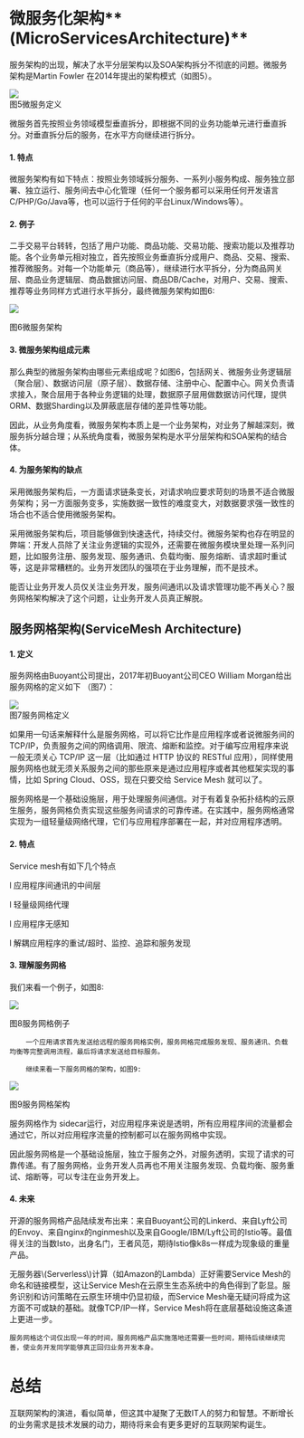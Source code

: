 # 微服务化架构**\(MicroServicesArchitecture\)**

服务架构的出现，解决了水平分层架构以及SOA架构拆分不彻底的问题。微服务架构是Martin Fowler 在2014年提出的架构模式（如图5）。

![](/assets/importweifuwu.png)  
图5微服务定义

微服务首先按照业务领域模型垂直拆分，即根据不同的业务功能单元进行垂直拆分。对垂直拆分后的服务，在水平方向继续进行拆分。

#### 1.   特点

微服务架构有如下特点：按照业务领域拆分服务、一系列小服务构成、服务独立部署、独立运行、服务间去中心化管理（任何一个服务都可以采用任何开发语言 C/PHP/Go/Java等，也可以运行于任何的平台Linux/Windows等）。

#### 2.   例子

二手交易平台转转，包括了用户功能、商品功能、交易功能、搜索功能以及推荐功能。各个业务单元相对独立，首先按照业务垂直拆分成用户、商品、交易、搜索、推荐微服务。对每一个功能单元（商品等），继续进行水平拆分，分为商品网关层、商品业务逻辑层、商品数据访问层、商品DB/Cache，对用户、交易、搜索、推荐等业务同样方式进行水平拆分，最终微服务架构如图6:

![](/assets/import-6.png)

图6微服务架构

#### 3.  微服务架构组成元素

那么典型的微服务架构由哪些元素组成呢？如图6，包括网关、微服务业务逻辑层（聚合层）、数据访问层（原子层）、数据存储、注册中心、配置中心。网关负责请求接入，聚合层用于各种业务逻辑的处理，数据原子层用做数据访问代理，提供ORM、数据Sharding以及屏蔽底层存储的差异性等功能。

因此，从业务角度看，微服务架构本质上是一个业务架构，对业务了解越深刻，微服务拆分越合理；从系统角度看，微服务架构是水平分层架构和SOA架构的结合体。

#### 4.  为服务架构的缺点

采用微服务架构后，一方面请求链条变长，对请求响应要求苛刻的场景不适合微服务架构；另一方面服务变多，实施数据一致性的难度变大，对数据要求强一致性的场合也不适合使用微服务架构。

采用微服务架构后，项目能够做到快速迭代，持续交付。微服务架构也存在明显的弊端：开发人员除了关注业务逻辑的实现外，还需要在微服务模块里处理一系列问题，比如服务注册、服务发现、服务通讯、负载均衡、服务熔断、请求超时重试等，这是非常糟糕的。业务开发团队的强项在于业务理解，而不是技术。

能否让业务开发人员仅关注业务开发，服务间通讯以及请求管理功能不再关心？服务网格架构解决了这个问题，让业务开发人员真正解脱。

## **服务网格架构\(ServiceMesh Architecture\)**

#### 1.   定义

服务网格由Buoyant公司提出，2017年初Buoyant公司CEO William Morgan给出服务网格的定义如下 （图7）：

![](/assets/import-7.png)  
图7服务网格定义

如果用一句话来解释什么是服务网格，可以将它比作是应用程序或者说微服务间的TCP/IP，负责服务之间的网络调用、限流、熔断和监控。对于编写应用程序来说一般无须关心 TCP/IP 这一层（比如通过 HTTP 协议的 RESTful 应用），同样使用服务网格也就无须关系服务之间的那些原来是通过应用程序或者其他框架实现的事情，比如 Spring Cloud、OSS，现在只要交给 Service Mesh 就可以了。

服务网格是一个基础设施层，用于处理服务间通信。对于有着复杂拓扑结构的云原生服务，服务网格负责实现这些服务间请求的可靠传递。在实践中，服务网格通常实现为一组轻量级网络代理，它们与应用程序部署在一起，并对应用程序透明。

#### 2.   特点

Service mesh有如下几个特点

l 应用程序间通讯的中间层

l 轻量级网络代理

l 应用程序无感知

l 解耦应用程序的重试/超时、监控、追踪和服务发现

#### 3.   理解服务网格

我们来看一个例子，如图8:

![](/assets/import-8.png)

图8服务网格例子

```
    一个应用请求首先发送给远程的服务网格实例，服务网格完成服务发现、服务通讯、负载均衡等完整调用流程，最后将请求发送给目标服务。

    继续来看一下服务网格的架构，如图9:
```

![](/assets/import-9.png)

图9服务网格架构

服务网格作为 sidecar运行，对应用程序来说是透明，所有应用程序间的流量都会通过它，所以对应用程序流量的控制都可以在服务网格中实现。



因此服务网格是一个基础设施层，独立于服务之外，对服务透明，实现了请求的可靠传递。有了服务网格，业务开发人员再也不用关注服务发现、负载均衡、服务重试、熔断等，可以专注在业务开发上。

#### 4.  未来

开源的服务网格产品陆续发布出来：来自Buoyant公司的Linkerd、来自Lyft公司的Envoy、来自nginx的nginmesh以及来自Google/IBM/Lyft公司的Istio等。最值得关注的当数Isto，出身名门，王者风范，期待Istio像k8s一样成为现象级的重量产品。



无服务器\\(Serverless\\)计算（如Amazon的Lambda）正好需要Service Mesh的命名和链接模型，这让Service Mesh在云原生生态系统中的角色得到了彰显。服务识别和访问策略在云原生环境中仍显初级，而Service Mesh毫无疑问将成为这方面不可或缺的基础。就像TCP/IP一样，Service Mesh将在底层基础设施这条道上更进一步。



    服务网格这个词仅出现一年的时间，服务网格产品实施落地还需要一些时间，期待后续继续完善，使业务开发同学能够真正回归业务开发本身。

# 总结

互联网架构的演进，看似简单，但这其中凝聚了无数IT人的努力和智慧。不断增长的业务需求是技术发展的动力，期待将来会有更多更好的互联网架构诞生。

